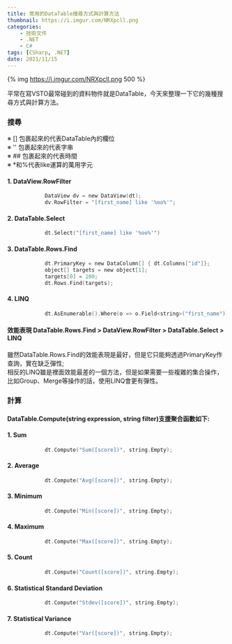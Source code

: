 ```yaml
---
title: 常用的DataTable搜尋方式與計算方法
thumbnail: https://i.imgur.com/NRXpcll.png
categories: 
	- 技術文件
    - .NET
	- C#
tags: [CSharp, .NET]
date: 2021/11/15
---
```


{% img https://i.imgur.com/NRXpcll.png 500 %}

平常在寫VSTO最常碰到的資料物件就是DataTable，今天來整理一下它的幾種搜尋方式與計算方法。

<!-- more --> 

### 搜尋

※ [] 包裹起來的代表DataTable內的欄位  
※ '' 包裹起來的代表字串  
※ ## 包裹起來的代表時間  
※ *和%代表like運算的萬用字元  

#### 1. DataView.RowFilter 
```c
            DataView dv = new DataView(dt);
            dv.RowFilter = "[first_name] like '%oo%'";
```
#### 2. DataTable.Select
```c
            dt.Select("[first_name] like '%oo%'")
```
#### 3. DataTable.Rows.Find
```c
            dt.PrimaryKey = new DataColumn[] { dt.Columns["id"]};
            object[] targets = new object[1];
            targets[0] = 100;
            dt.Rows.Find(targets);
```
#### 4. LINQ
```c
            dt.AsEnumerable().Where(o => o.Field<string>("first_name").Contains("oo"));
```
#### 效能表現 DataTable.Rows.Find > DataView.RowFilter > DataTable.Select > LINQ
雖然DataTable.Rows.Find的效能表現是最好，但是它只能夠透過PrimaryKey作查詢，實在缺乏彈性;  
相反的LINQ雖是裡面效能最差的一個方法，但是如果需要一些複雜的集合操作，比如Group、Merge等操作的話，使用LINQ會更有彈性。


### 計算
#### DataTable.Compute(string expression, string filter)支援聚合函數如下:
#### 1. Sum
```c
            dt.Compute("Sum([score])", string.Empty);
```
#### 2. Average
```c
            dt.Compute("Avg([score])", string.Empty);
```
#### 3. Minimum 
```c
            dt.Compute("Min([score])", string.Empty);
```
#### 4. Maximum
```c
            dt.Compute("Max([score])", string.Empty);
```
#### 5. Count
```c
            dt.Compute("Count([score])", string.Empty);
```
#### 6. Statistical Standard Deviation
```c
            dt.Compute("Stdev([score])", string.Empty);
```
#### 7. Statistical Variance
```c
            dt.Compute("Var([score])", string.Empty);
```